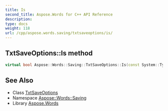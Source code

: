 ```yaml
---
title: Is
second_title: Aspose.Words for C++ API Reference
description: 
type: docs
weight: 118
url: /cpp/aspose.words.saving/txtsaveoptions/is/
---
```

## TxtSaveOptions::Is method




```cpp
virtual bool Aspose::Words::Saving::TxtSaveOptions::Is(const System::TypeInfo &target) const override
```

## See Also

* Class [TxtSaveOptions](../)
* Namespace [Aspose::Words::Saving](../../)
* Library [Aspose.Words](../../../)
